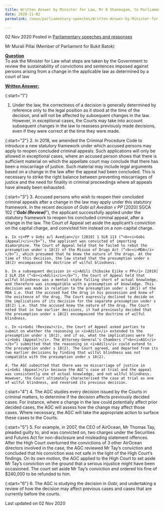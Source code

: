 ```yaml
---
title: Written Answer by Minister for Law, Mr K Shanmugam, to Parliamentary Question on Reviewing Sustainability of Convictions and Sentences After Amendment to Legislation
date: 2020-11-02
permalink: /news/parliamentary-speeches/Written-Answer-by-Minister-for-Law-Mr-K-Shanmugam-to-PQ-on-reviewing-sustainability-of-convictions-and-sentences-after-amendment-to-legislation

---
```


02 Nov 2020 Posted in [Parliamentary speeches and responses](/news/parliamentary-speeches)

Mr Murali Pillai (Member of Parliament for Bukit Batok)

**<b><u>Question</u></b>**  
To ask the Minister for Law what steps are taken by the Government to review the sustainability of convictions and sentences imposed against persons arising from a change in the applicable law as determined by a court of law

**<b><u>Written Answer:</u></b>**  

{:start="1"}
1. Under the law, the correctness of a decision is generally determined by reference only to the legal position as it stood at the time of the decision, and will not be affected by subsequent changes in the law. However, in exceptional cases, the Courts may take into account subsequent changes in the law to reassess previously made decisions, even if they were correct at the time they were made.

{:start="2"}
2. In 2018, we amended the Criminal Procedure Code to introduce a new statutory framework under which accused persons may apply to reopen concluded criminal appeals. Such applications will only be allowed in exceptional cases, where an accused person shows that there is sufficient material on which the appellate court may conclude that there has been a miscarriage of justice. Such material may include legal arguments based on a change in the law after the appeal had been concluded. This is necessary to strike the right balance between preventing miscarriages of justice and the need for finality in criminal proceedings where all appeals have already been exhausted.

{:start="3"}
3. Accused persons who wish to reopen their concluded criminal appeals after a change in the law may apply under this statutory framework. In the recent decision of <i>Gobi a/l Avedian v PP</i> [2020] SGCA 102 (“<b><i>Gobi (Review)</i></b>”), the applicant successfully applied under the statutory framework to reopen his concluded criminal appeal, after a change in the law. The Court of Appeal set aside the applicant’s conviction on the capital charge, and convicted him instead on a non-capital charge.

    a. In <i>PP v Gobi a/l Avedian</i> [2019] 1 SLR 113 (“<b><i>Gobi (Appeal)</i></b>”), the applicant was convicted of importing diamorphine. The Court of Appeal held that he failed to rebut the presumption under s 18(2) of the Misuse of Drugs Act (“<b><i>MDA</i></b>”), which presumed that he knew the nature of the drugs. At the time of this decision, the law stated that the presumption under s 18(2) encompassed the doctrine of wilful blindness.
    
    b. In a subsequent decision in <i>Adili Chibuike Ejike v PP</i> [2019] 2 SLR 254 (“<b><i>Adili</i></b>”), the Court of Appeal held that wilful blindness was a mental state falling short of actual knowledge, and therefore was incompatible with a presumption of knowledge. This decision was made in relation to the presumption under s 18(1) of the MDA i.e. that the accused had the drug in his possession and knew of the existence of the drug. The Court expressly declined to decide on the implications of its decision for the separate presumption under s 18(2) i.e. that the accused knew the nature of the drug. The Court noted that in two earlier decisions, it had previously decided that the presumption under s 18(2) encompassed the doctrine of wilful blindness.
    
    c. In <i>Gobi (Review)</i>, the Court of Appeal asked parties to submit on whether the reasoning in <i>Adili</i> extended to the presumption under s 18(2), and if so, what the implications were for <i>Gobi (Appeal)</i>. The Attorney-General’s Chambers (“<b><i>AGC</i></b>”) submitted that the reasoning in <i>Adili</i> could extend to the presumption under s 18(2). The Court agreed, and departed from its two earlier decisions by finding that wilful blindness was not compatible with the presumption under s 18(2).
    
    d. The AGC submitted that there was no miscarriage of justice in <i>Gobi (Appeal)</i> because the AGC’s case at trial and the appeal was consistently one of actual knowledge, and not wilful blindness. However, the Court ultimately characterised the case at trial as one of wilful blindness, and reversed its previous decision.
    
{:start="4"}
4. The AGC studies every decision issued by the Courts in criminal matters, to determine if the decision affects previously decided cases. For instance, where a change in the law could potentially affect prior decided cases, the AGC will assess how the change may affect those cases. Where necessary, the AGC will take the appropriate action to surface these cases to the Courts.

{:start="5"}
5. For example, in 2007, the CEO of AirOcean, Mr Thomas Tay, pleaded guilty to, and was convicted on, two charges under the Securities and Futures Act for non-disclosure and misleading statement offences. After the High Court overturned the convictions of 3 other AirOcean directors involved in the case, the AGC reviewed Mr Tay’s conviction and concluded that his conviction was not safe in the light of the High Court’s findings. On its own motion, the AGC applied to the High Court to set aside Mr Tay’s conviction on the ground that a serious injustice might have been occasioned. The court set aside Mr Tay’s conviction and ordered his fine of $240,000 to be refunded to him.

{:start="6"}
6. The AGC is studying the decision in <i>Gobi</i>, and undertaking a review of how the decision may affect previous cases and cases that are currently before the courts.


<p class="right-side-updated">Last updated on 02 Nov 2020</p>
